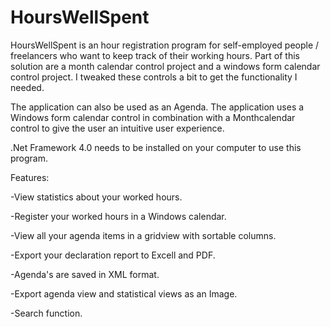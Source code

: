 # HoursWellSpent
HoursWellSpent is an hour registration program for self-employed people / freelancers who want to keep track of their working hours.
Part of this solution are a month calendar control project and a windows form calendar control project. I tweaked these controls a bit to get the functionality I needed.

The application can also be used as an Agenda. The application uses a Windows form calendar control in combination with a Monthcalendar control to give the user an intuitive user experience.

.Net Framework 4.0 needs to be installed on your computer to use this program.

Features:

-View statistics about your worked hours.

-Register your worked hours in a Windows calendar.

-View all your agenda items in a gridview with sortable columns.

-Export your declaration report to Excell and PDF.

-Agenda's are saved in XML format.

-Export agenda view and statistical views as an Image.

-Search function.
